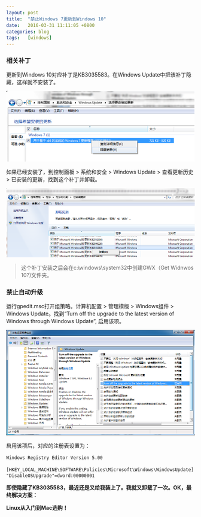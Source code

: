 ```yaml
---
layout: post
title:  "禁止Windows 7更新到Windows 10"
date:   2016-03-31 11:11:05 +0800
categories: blog
tags:   [windows]
---
```


### 相关补丁

更新到Windows 10对应补丁是KB3035583。在Windows Update中把该补丁隐藏，这样就不安装了。

![diswin72win10-hidepatch](/images/diswin72win10-hidepatch.png)

如果已经安装了，到控制面板 > 系统和安全 > Windows Update > 查看更新历史 > 已安装的更新，找到这个补丁并卸载。

![diswin72win10-uninstallpatch](/images/diswin72win10-uninstallpatch.png)

> 这个补丁安装之后会在c:\windows\system32中创建GWX（Get Widnwos 10?)文件夹。

### 禁止自动升级

运行gpedit.msc打开组策略。计算机配置 > 管理模版 > Windows组件 > Windows Update。找到“Turn off the upgrade to the latest version of Windows through Windows Update”, 启用该项。

![diswin72win10-gpedit](/images/diswin72win10-gpedit.png)

启用该项后，对应的注册表设置为： 

    Windows Registry Editor Version 5.00

    [HKEY_LOCAL_MACHINE\SOFTWARE\Policies\Microsoft\Windows\WindowsUpdate]
    "DisableOSUpgrade"=dword:00000001


**即使隐藏了KB3035583，最近还是又给我装上了。我就又卸载了一次。OK，最终解决方案：**

**Linux从入门到Mac选购！**
